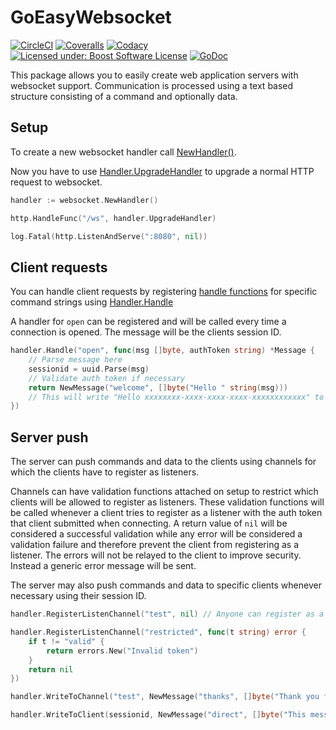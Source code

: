 GoEasyWebsocket
===============

[![CircleCI](https://img.shields.io/circleci/project/github/FossoresLP/go-easy-websocket/master.svg?style=flat-square)](https://circleci.com/gh/FossoresLP/go-easy-websocket)
[![Coveralls](https://img.shields.io/coveralls/github/FossoresLP/go-easy-websocket/master.svg?style=flat-square)](https://coveralls.io/github/FossoresLP/go-easy-websocket)
[![Codacy](https://img.shields.io/codacy/grade/4d5e2ea1070046ab97d45df80ae09814.svg?style=flat-square)](https://www.codacy.com/app/FossoresLP/go-easy-websocket)
[![Licensed under: Boost Software License](https://img.shields.io/badge/style-BSL--1.0-red.svg?longCache=true&style=flat-square&label=License)](https://github.com/FossoresLP/go-easy-websocket/blob/master/LICENSE.md)
[![GoDoc](https://img.shields.io/badge/style-reference-blue.svg?longCache=true&style=flat-square&label=GoDoc)](https://godoc.org/github.com/FossoresLP/go-easy-websocket)

This package allows you to easily create web application servers with websocket support.
Communication is processed using a text based structure consisting of a command and optionally data.

Setup
-----

To create a new websocket handler call [NewHandler()](https://godoc.org/github.com/FossoresLP/go-easy-websocket#NewHandler).

Now you have to use [Handler.UpgradeHandler](https://godoc.org/github.com/FossoresLP/go-easy-websocket#Handler.#Handler.UpgradeHandler) to upgrade a normal HTTP request to websocket.

```go
handler := websocket.NewHandler()

http.HandleFunc("/ws", handler.UpgradeHandler)

log.Fatal(http.ListenAndServe(":8080", nil))
```

Client requests
---------------

You can handle client requests by registering [handle functions](https://godoc.org/github.com/FossoresLP/go-easy-websocket#HandleFunc) for specific command strings using [Handler.Handle](https://godoc.org/github.com/FossoresLP/go-easy-websocket#Handler.Handle)

A handler for `open` can be registered and will be called every time a connection is opened. The message will be the clients session ID.

```go
handler.Handle("open", func(msg []byte, authToken string) *Message {
	// Parse message here
	sessionid = uuid.Parse(msg)
	// Validate auth token if necessary
	return NewMessage("welcome", []byte("Hello " string(msg)))
	// This will write "Hello xxxxxxxx-xxxx-xxxx-xxxx-xxxxxxxxxxxx" to the client using the command "welcome"
})
```

Server push
-----------

The server can push commands and data to the clients using channels for which the clients have to register as listeners.

Channels can have validation functions attached on setup to restrict which clients will be allowed to register as listeners.
These validation functions will be called whenever a client tries to register as a listener with the auth token that client submitted when connecting.
A return value of `nil` will be considered a successful validation while any error will be considered a validation failure and therefore prevent the client from registering as a listener. The errors will not be relayed to the client to improve security. Instead a generic error message will be sent.

The server may also push commands and data to specific clients whenever necessary using their session ID.

```go
handler.RegisterListenChannel("test", nil) // Anyone can register as a listener

handler.RegisterListenChannel("restricted", func(t string) error {
	if t != "valid" {
		return errors.New("Invalid token")
	}
	return nil
})

handler.WriteToChannel("test", NewMessage("thanks", []byte("Thank you for listening!")))

handler.WriteToClient(sessionid, NewMessage("direct", []byte("This message is only sent to a single client")))
```
